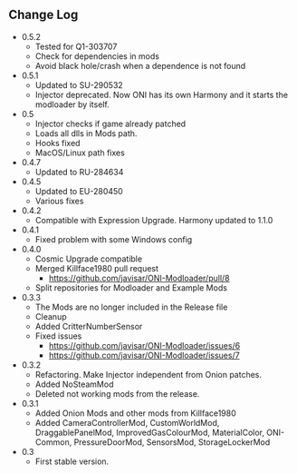 Change Log
----------
* 0.5.2
  * Tested for Q1-303707
  * Check for dependencies in mods
  * Avoid black hole/crash when a dependence is not found
* 0.5.1
  * Updated to SU-290532
  * Injector deprecated. Now ONI has its own Harmony and it starts the modloader by itself.
* 0.5
  * Injector checks if game already patched
  * Loads all dlls in Mods path.
  * Hooks fixed
  * MacOS/Linux path fixes
* 0.4.7
  * Updated to RU-284634
* 0.4.5
  * Updated to EU-280450
  * Various fixes
* 0.4.2
  * Compatible with Expression Upgrade. Harmony updated to 1.1.0
* 0.4.1
  * Fixed problem with some Windows config
* 0.4.0
  * Cosmic Upgrade compatible
  * Merged Killface1980 pull request
    * https://github.com/javisar/ONI-Modloader/pull/8
  * Split repositories for Modloader and Example Mods
* 0.3.3
  * The Mods are no longer included in the Release file
  * Cleanup
  * Added CritterNumberSensor
  * Fixed issues
    * https://github.com/javisar/ONI-Modloader/issues/6
    * https://github.com/javisar/ONI-Modloader/issues/7
* 0.3.2
  * Refactoring. Make Injector independent from Onion patches.
  * Added NoSteamMod
  * Deleted not working mods from the release.
* 0.3.1
  * Added Onion Mods and other mods from Killface1980
  * Added CameraControllerMod, CustomWorldMod, DraggablePanelMod, ImprovedGasColourMod, MaterialColor, ONI-Common, PressureDoorMod, SensorsMod, StorageLockerMod
* 0.3
  * First stable version.